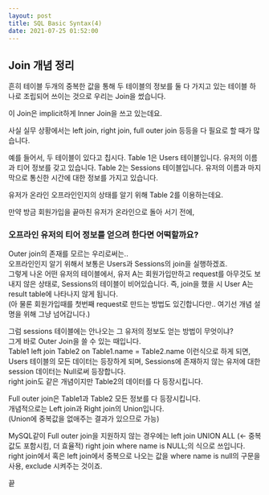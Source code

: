 ```yaml
---
layout: post
title: SQL Basic Syntax(4)
date: 2021-07-25 01:52:00
---
```


## Join 개념 정리

흔히 테이블 두개의 중복한 값을 통해 두 테이블의 정보를 둘 다 가지고 있는 테이블 하나로 조립되어 쓰이는 것으로 우리는 Join을 썼습니다.

이 Join은 implicit하게 Inner Join을 쓰고 있는데요.

사실 실무 상황에서는 left join, right join, full outer join 등등을 다 필요로 할 때가 많습니다.

예를 들어서, 두 테이블이 있다고 칩시다.
Table 1은 Users 테이블입니다. 유저의 이름과 티어 정보를 갖고 있습니다.
Table 2는 Sessions 테이블입니다. 유저의 이름과 마지막으로 통신한 시간에 대한 정보를 가지고 있습니다.

유저가 온라인 오프라인인지의 상태를 알기 위해 Table 2를 이용하는데요.  

만약 방금 회원가입을 끝마친 유저가 온라인으로 돌아 서기 전에,  

### 오프라인 유저의 티어 정보를 얻으려 한다면 어떡할까요?

Outer join의 존재를 모르는 우리로써는..  
오프라인인지 알기 위해서 보통은 Users과 Sessions의 join을 실행하겠죠.  
그렇게 나온 어떤 유저의 테이블에서, 유저 A는 회원가입만하고 request를 아무것도 보내지 않은 상태로, Sessions의 테이블이 비어있습니다. 즉, join을 했을 시 User A는 result table에 나타나지 않게 됩니다.  
(아 물론 회원가입때를 첫번째 request로 만드는 방법도 있긴합니다만.. 여기선 개념 설명을 위해 그냥 넘어갑니다.)

그럼 sessions 테이블에는 안나오는 그 유저의 정보도 얻는 방법이 무엇이냐?  
그게 바로 Outer Join을 쓸 수 있는 때입니다.  
Table1 left join Table2 on Table1.name = Table2.name
이런식으로 하게 되면, Users 테이블의 모든 데이터는 등장하게 되며, Sessions에 존재하지 않는 유저에 대한 session 데이터는 Null로써 등장합니다.  
right join도 같은 개념이지만 Table2의 데이터를 다 등장시킵니다.  

Full outer join은 Table1과 Table2 모든 정보를 다 등장시킵니다.  
개념적으로는 Left join과 Right join의 Union입니다.  
(Union에 중복값을 없애주는 결과가 있으므로 가능)  

MySQL같이 Full outer join을 지원하지 않는 경우에는 left join UNION ALL (<- 중복값도 포함시킴, 더 효율적) right join where name is NULL;의 식으로 쓰입니다.  
right join에서 혹은 left join에서 중복으로 나오는 값을 where name is null의 구문을 사용, exclude 시켜주는 것이죠.  

끝
